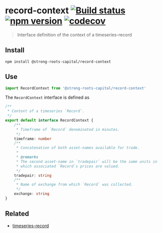 # record-context [![Build status](https://travis-ci.org/strong-roots-capital/record-context.svg?branch=master)](https://travis-ci.org/strong-roots-capital/record-context) [![npm version](https://img.shields.io/npm/v/@strong-roots-capital/record-context.svg)](https://npmjs.org/package/@strong-roots-capital/record-context) [![codecov](https://codecov.io/gh/strong-roots-capital/record-context/branch/master/graph/badge.svg)](https://codecov.io/gh/strong-roots-capital/record-context)

> Interface definition of the context of a timeseries-record

## Install

``` shell
npm install @strong-roots-capital/record-context
```

## Use

``` typescript
import RecordContext from '@strong-roots-capital/record-context'
```

The `RecordContext` interface is defined as

``` typescript
/**
 * Context of a timeseries `Record`.
 */
export default interface RecordContext {
    /**
     * Timeframe of `Record` denominated in minutes.
     */
    timeframe: number
    /**
     * Concatenation of both asset-names available for trade.
     *
     * @remarks
     * The second asset-name in `tradepair` will be the same units in
     * which associated `Record`s prices are valued.
     */
    tradepair: string
    /**
     * Name of exchange from which `Record` was collected.
     */
    exchange: string
}
```

## Related

- [timeseries-record](https://github.com/strong-roots-capital/timeseries-record)
